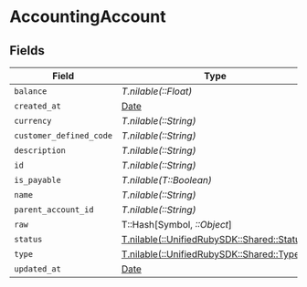 # AccountingAccount


## Fields

| Field                                                                        | Type                                                                         | Required                                                                     | Description                                                                  |
| ---------------------------------------------------------------------------- | ---------------------------------------------------------------------------- | ---------------------------------------------------------------------------- | ---------------------------------------------------------------------------- |
| `balance`                                                                    | *T.nilable(::Float)*                                                         | :heavy_minus_sign:                                                           | N/A                                                                          |
| `created_at`                                                                 | [Date](https://ruby-doc.org/stdlib-2.6.1/libdoc/date/rdoc/Date.html)         | :heavy_minus_sign:                                                           | N/A                                                                          |
| `currency`                                                                   | *T.nilable(::String)*                                                        | :heavy_minus_sign:                                                           | N/A                                                                          |
| `customer_defined_code`                                                      | *T.nilable(::String)*                                                        | :heavy_minus_sign:                                                           | N/A                                                                          |
| `description`                                                                | *T.nilable(::String)*                                                        | :heavy_minus_sign:                                                           | N/A                                                                          |
| `id`                                                                         | *T.nilable(::String)*                                                        | :heavy_minus_sign:                                                           | N/A                                                                          |
| `is_payable`                                                                 | *T.nilable(T::Boolean)*                                                      | :heavy_minus_sign:                                                           | N/A                                                                          |
| `name`                                                                       | *T.nilable(::String)*                                                        | :heavy_minus_sign:                                                           | N/A                                                                          |
| `parent_account_id`                                                          | *T.nilable(::String)*                                                        | :heavy_minus_sign:                                                           | N/A                                                                          |
| `raw`                                                                        | T::Hash[Symbol, *::Object*]                                                  | :heavy_minus_sign:                                                           | N/A                                                                          |
| `status`                                                                     | [T.nilable(::UnifiedRubySDK::Shared::Status)](../../models/shared/status.md) | :heavy_minus_sign:                                                           | N/A                                                                          |
| `type`                                                                       | [T.nilable(::UnifiedRubySDK::Shared::Type)](../../models/shared/type.md)     | :heavy_minus_sign:                                                           | N/A                                                                          |
| `updated_at`                                                                 | [Date](https://ruby-doc.org/stdlib-2.6.1/libdoc/date/rdoc/Date.html)         | :heavy_minus_sign:                                                           | N/A                                                                          |